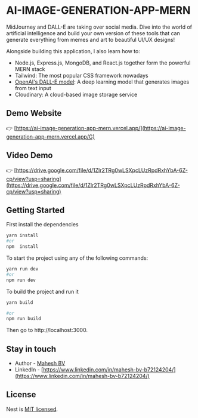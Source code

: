 # AI-IMAGE-GENERATION-APP-MERN



MidJourney and DALL-E are taking over social media. Dive into the world of artificial intelligence and build your own version of these tools that can generate everything from memes and art to beautiful UI/UX designs!

Alongside building this application, I also learn how to:

- Node.js, Express.js, MongoDB, and React.js together form the powerful MERN stack
- Tailwind: The most popular CSS framework nowadays
- [OpenAI's DALL-E model](https://platform.openai.com/docs/introduction): A deep learning model that generates images from text input
- Cloudinary: A cloud-based image storage service


## Demo Website
:point_right: [https://ai-image-generation-app-mern.vercel.app/](https://ai-image-generation-app-mern.vercel.app/G)

## Video Demo
:point_right:  [https://drive.google.com/file/d/1Zlr2TRg0wLSXpcLUzRpdRxhYbA-6Z-cp/view?usp=sharing](https://drive.google.com/file/d/1Zlr2TRg0wLSXpcLUzRpdRxhYbA-6Z-cp/view?usp=sharing)

## Getting Started
First install the dependencies

```bash
yarn install
#or
npm  install
```

To start the project  using any of the following commands:

```bash
yarn run dev
#or
npm run dev
```

To build the project and run it

```bash
yarn build

#or
npm run build

```

Then go to http://localhost:3000.

## Stay in touch

- Author - [Mahesh BV](maheshbv7090@gmail.com)
- LinkedIn - [https://www.linkedin.com/in/mahesh-bv-b72124204/](https://www.linkedin.com/in/mahesh-bv-b72124204/)


## License

Nest is [MIT licensed](LICENSE).
